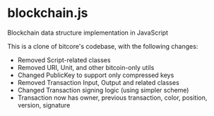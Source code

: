 # blockchain.js
Blockchain data structure implementation in JavaScript

This is a clone of bitcore's codebase, with the following changes:
- Removed Script-related classes
- Removed URI, Unit, and other bitcoin-only utils
- Changed PublicKey to support only compressed keys
- Removed Transaction Input, Output and related classes
- Changed Transaction signing logic (using simpler scheme)
- Transaction now has owner, previous transaction, color, position, version, signature

